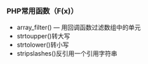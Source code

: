 ### PHP常用函数（F(x)） ###

- array_filter()  — 用回调函数过滤数组中的单元
- strtoupper()转大写
- strtolower()转小写
- stripslashes()反引用一个引用字符串